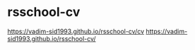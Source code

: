 # rsschool-cv
https://vadim-sid1993.github.io/rsschool-cv/cv
https://vadim-sid1993.github.io/rsschool-cv/
